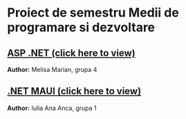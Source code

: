 # Proiect de semestru Medii de programare si dezvoltare

## [ASP .NET (click here to view)](https://github.com/meli1230/DEV--Semester-Project.git)
**Author:** Melisa Marian, grupa 4

## [.NET MAUI (click here to view)](https://github.com/Iuluua/AutoServiceCompany_.NET_Maui.git)
**Author:** Iulia Ana Anca, grupa 1

